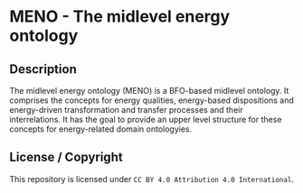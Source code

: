 # MENO - The midlevel energy ontology

## Description
The midlevel energy ontology (MENO) is a BFO-based midlevel ontology. It comprises the concepts for energy qualities, energy-based dispositions and energy-driven transformation and transfer processes and their interrelations. It has the goal to provide an upper level structure for these concepts for energy-related domain ontologyies. 

## License / Copyright
This repository is licensed under `CC BY 4.0 Attribution 4.0 International`.

